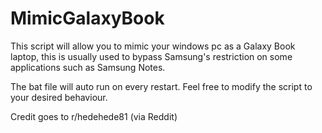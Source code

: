 # MimicGalaxyBook
This script will allow you to mimic your windows pc as a Galaxy Book laptop, this is usually used to bypass Samsung's restriction on some applications such as Samsung Notes.

The bat file will auto run on every restart.
Feel free to modify the script to your desired behaviour.

Credit goes to r/hedehede81 (via Reddit)
